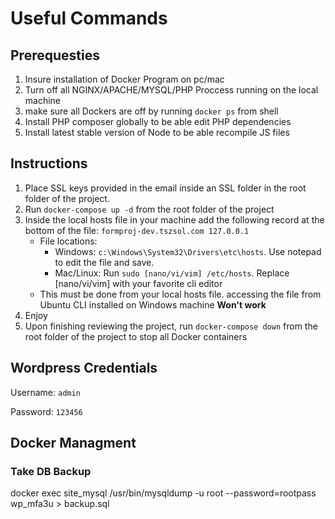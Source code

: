 # Useful Commands
## Prerequesties
1. Insure installation of Docker Program on pc/mac
2. Turn off all NGINX/APACHE/MYSQL/PHP Proccess running on the local machine
3. make sure all Dockers are off by running `docker ps` from shell
4. Install PHP composer globally to be able edit PHP dependencies
5. Install latest stable version of Node to be able recompile JS files
## Instructions
1. Place SSL keys provided in the email inside an SSL folder in the root folder of the project.
2. Run `docker-compose up -d` from the root folder of the project
3. Inside the local hosts file in your machine add the following record at the bottom of the file:
   `formproj-dev.tszsol.com 127.0.0.1`
    * File locations:
      * Windows: `c:\Windows\System32\Drivers\etc\hosts`. Use notepad to edit the file and save.
      * Mac/Linux: Run `sudo [nano/vi/vim] /etc/hosts`. Replace [nano/vi/vim] with your favorite cli editor
    * This must be done from your local hosts file. accessing the file from Ubuntu CLI installed on Windows machine <b> Won't work </b>
4. Enjoy
5. Upon finishing reviewing the project, run `docker-compose down` from the root folder of the project to stop all Docker containers
## Wordpress Credentials
Username: `admin`

Password: `123456`
## Docker Managment
### Take DB Backup
docker exec site_mysql /usr/bin/mysqldump -u root --password=rootpass wp_mfa3u > backup.sql
